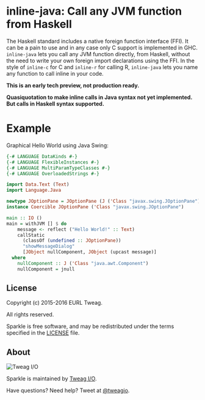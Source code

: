 # inline-java: Call any JVM function from Haskell

The Haskell standard includes a native foreign function interface
(FFI). It can be a pain to use and in any case only C support is
implemented in GHC. `inline-java` lets you call any JVM function
directly, from Haskell, without the need to write your own foreign
import declarations using the FFI. In the style of `inline-c` for C and
`inline-r` for calling R, `inline-java` lets you name any function to
call inline in your code.

**This is an early tech preview, not production ready.**

**Quasiquotation to make inline calls in Java syntax not yet
  implemented. But calls in Haskell syntax supported.**

# Example

Graphical Hello World using Java Swing:

```Haskell
{-# LANGUAGE DataKinds #-}
{-# LANGUAGE FlexibleInstances #-}
{-# LANGUAGE MultiParamTypeClasses #-}
{-# LANGUAGE OverloadedStrings #-}

import Data.Text (Text)
import Language.Java

newtype JOptionPane = JOptionPane (J ('Class "javax.swing.JOptionPane"))
instance Coercible JOptionPane ('Class "javax.swing.JOptionPane")

main :: IO ()
main = withJVM [] $ do
    message <- reflect ("Hello World!" :: Text)
    callStatic
      (classOf (undefined :: JOptionPane))
      "showMessageDialog"
      [JObject nullComponent, JObject (upcast message)]
  where
    nullComponent :: J ('Class "java.awt.Component")
    nullComponent = jnull
```
## License

Copyright (c) 2015-2016 EURL Tweag.

All rights reserved.

Sparkle is free software, and may be redistributed under the terms
specified in the [LICENSE](LICENSE) file.

## About

![Tweag I/O](http://i.imgur.com/0HK8X4y.png)

Sparkle is maintained by [Tweag I/O](http://tweag.io/).

Have questions? Need help? Tweet at
[@tweagio](http://twitter.com/tweagio).

